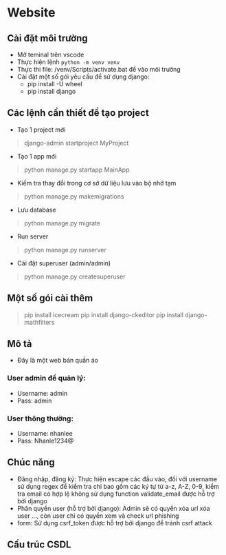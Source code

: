 # Website 
## Cài đặt môi trường
- Mở teminal trên vscode
- Thực hiện lệnh `python -m venv venv` 
- Thực thi file: /venv/Scripts/activate.bat để vào môi trường
- Cài đặt một số gói yêu cầu để sử dụng django:
    - pip install -U wheel 
    - pip install django 
## Các lệnh cần thiết để tạo project 
- Tạo 1 project mới
> django-admin startproject MyProject
- Tạo 1 app mới
> python manage.py startapp MainApp
- Kiểm tra thay đổi trong cơ sở dữ liệu lưu vào bộ nhớ tạm
> python manage.py makemigrations
- Lưu database
> python manage.py migrate
- Run server
> python manage.py runserver
- Cài đặt superuser (admin/admin)
> python manage.py createsuperuser 
## Một số gói cài thêm 
> pip install icecream
> pip install django-ckeditor
> pip install django-mathfilters

## Mô tả
- Đây là một web bán quần áo
### User admin để quản lý:
- Username: admin
- Pass: admin
### User thông thường:
- Username: nhanlee
- Pass: Nhanle1234@

## Chúc năng

-	Đăng nhập, đăng ký:   Thực hiện escape các đầu vào, đối với username sử dụng regex để kiểm tra chỉ bao gồm các ký tự từ a-z, A-Z, 0-9, kiểm tra email có hợp lệ không sử dụng function validate_email được hỗ trợ bởi django
-	Phân quyền user (hỗ trợ bởi django):	Admin sẽ có quyền xóa url xóa user ..., còn user chỉ có quyền xem và check url phishing
-	form:   Sử dụng csrf_token được hỗ trợ bởi django để tránh csrf attack

## Cấu trúc CSDL


